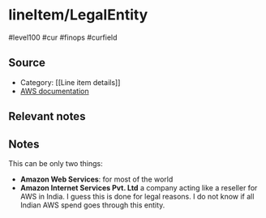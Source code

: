 # lineItem/LegalEntity

#level100 #cur #finops #curfield

## Source
- Category: [[Line item details]]
- [AWS documentation](https://docs.aws.amazon.com/cur/latest/userguide/Lineitem-columns.html)

## Relevant notes


## Notes

This can be only two things:
- **Amazon Web Services**: for most of the world
- **Amazon Internet Services Pvt. Ltd** a company acting like a reseller for AWS in India. I guess this is done for legal reasons. I do not know if all Indian AWS spend goes through this entity. 